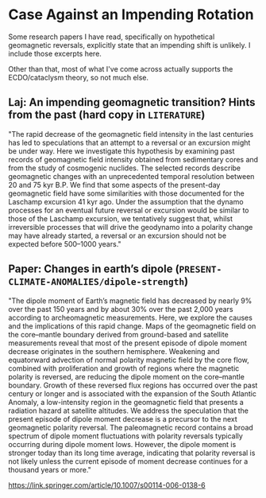 # Case Against an Impending Rotation

Some research papers I have read, specifically on hypothetical geomagnetic reversals, explicitly state that an impending shift is unlikely. I include those excerpts here.

Other than that, most of what I've come across actually supports the ECDO/cataclysm theory, so not much else.

## Laj: An impending geomagnetic transition? Hints from the past (hard copy in `LITERATURE`)

"The rapid decrease of the geomagnetic field intensity in the last centuries has led to speculations that an attempt to a reversal or an excursion might be under way. Here we investigate this hypothesis by examining past records of geomagnetic field intensity obtained from sedimentary cores and from the study of cosmogenic nuclides. The selected records describe geomagnetic changes with an unprecedented temporal resolution between 20 and 75 kyr B.P. We find that some aspects of the present-day geomagnetic field have some similarities with those documented for the Laschamp excursion 41 kyr ago. Under the assumption that the dynamo processes for an eventual future reversal or excursion would be similar to those of the Laschamp excursion, we tentatively suggest that, whilst irreversible processes that will drive the geodynamo into a polarity change may have already started, a reversal or an excursion should not be expected before 500–1000 years."

## Paper: Changes in earth’s dipole (`PRESENT-CLIMATE-ANOMALIES/dipole-strength`)

"The dipole moment of Earth’s magnetic field has decreased by nearly 9% over the past 150 years and by about 30% over the past 2,000 years according to archeomagnetic measurements. Here, we explore the causes and the implications of this rapid change. Maps of the geomagnetic field on the core–mantle boundary derived from ground-based and satellite measurements reveal that most of the present episode of dipole moment decrease originates in the southern hemisphere. Weakening and equatorward advection of normal polarity magnetic field by the core flow, combined with proliferation and growth of regions where the magnetic polarity is reversed, are reducing the dipole moment on the core–mantle boundary. Growth of these reversed flux regions has occurred over the past century or longer and is associated with the expansion of the South Atlantic Anomaly, a low-intensity region in the geomagnetic field that presents a radiation hazard at satellite altitudes. We address the speculation that the present episode of dipole moment decrease is a precursor to the next geomagnetic polarity reversal. The paleomagnetic record contains a broad spectrum of dipole moment fluctuations with polarity reversals typically occurring during dipole moment lows. However, the dipole moment is stronger today than its long time average, indicating that polarity reversal is not likely unless the current episode of moment decrease continues for a thousand years or more."

https://link.springer.com/article/10.1007/s00114-006-0138-6